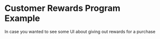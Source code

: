 # Customer Rewards Program Example

In case you wanted to see some UI about giving out rewards for a purchase
